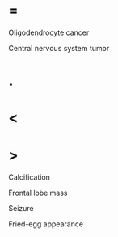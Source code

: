 # =

Oligodendrocyte cancer

Central nervous system tumor

# .

# <

# >

Calcification

Frontal lobe mass

Seizure

Fried-egg appearance

